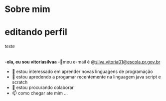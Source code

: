 # Sobre mim
 
# editando perfil
###### teste

-**ola, eu sou vitoriasilvaa**
-👋meu e-mail é @silva.vitoria01@escola.pr.gov.br
- 👀 estou interessado em aprender novas linguagens de programação
- 🌱 estou apredendo a progamar recentemente na linguagem java script e scratch
- 💞️ estou procurando colaborar 
- 📫 como chegar ate mim ...

<!---
